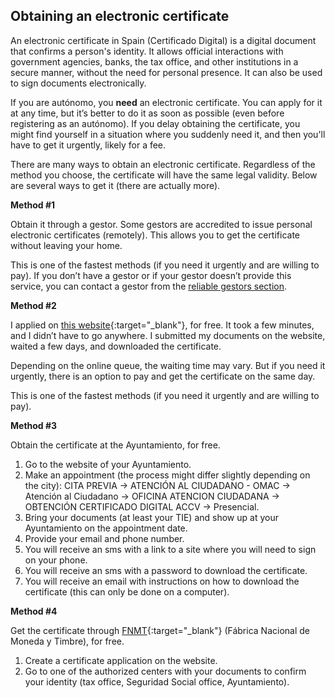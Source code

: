 ## Obtaining an electronic certificate

An electronic certificate in Spain (Certificado Digital) is a digital document that confirms a person's identity. It
allows official interactions with government agencies, banks, the tax office, and other institutions in a secure
manner, without the need for personal presence. It can also be used to sign documents electronically.

If you are autónomo, you **need** an electronic certificate. You can apply for it at any time, but it’s better to do it
as soon as possible (even before registering as an autónomo). If you delay obtaining the certificate, you might find
yourself in a situation where you suddenly need it, and then you'll have to get it urgently, likely for a fee.

There are many ways to obtain an electronic certificate. Regardless of the method you choose, the certificate will have
the same legal validity. Below are several ways to get it (there are actually more).

**Method #1**

Obtain it through a gestor. Some gestors are accredited to issue personal electronic certificates (remotely). This
allows you to get the certificate without leaving your home.

This is one of the fastest methods (if you need it urgently and are willing to pay). If you don’t have a gestor or if
your gestor doesn’t provide this service, you can contact a gestor from
the [reliable gestors section](#reliable-gestors).

**Method #2**

I applied on [this website](https://certificadoelectronico.es/){:target="_blank"}, for free. It took a few minutes, and
I didn’t have to go anywhere. I submitted my documents on the website, waited a few days, and downloaded the certificate.

Depending on the online queue, the waiting time may vary. But if you need it urgently, there is an option to pay and get
the certificate on the same day.

This is one of the fastest methods (if you need it urgently and are willing to pay).

**Method #3**

Obtain the certificate at the Ayuntamiento, for free.

1. Go to the website of your Ayuntamiento.
2. Make an appointment (the process might differ slightly depending on the city): CITA PREVIA -> ATENCIÓN AL CIUDADANO -
   OMAC -> Atención al Ciudadano -> OFICINA ATENCION CIUDADANA -> OBTENCIÓN CERTIFICADO DIGITAL ACCV -> Presencial.
3. Bring your documents (at least your TIE) and show up at your Ayuntamiento on the appointment date.
4. Provide your email and phone number.
5. You will receive an sms with a link to a site where you will need to sign on your phone.
6. You will receive an sms with a password to download the certificate.
7. You will receive an email with instructions on how to download the certificate (this can only be done on a computer).

**Method #4**

Get the certificate through [FNMT](https://www.fnmt.es){:target="_blank"} (Fábrica Nacional de Moneda y Timbre), for
free.

1. Create a certificate application on the website.
2. Go to one of the authorized centers with your documents to confirm your identity (tax office, Seguridad Social
   office, Ayuntamiento).
